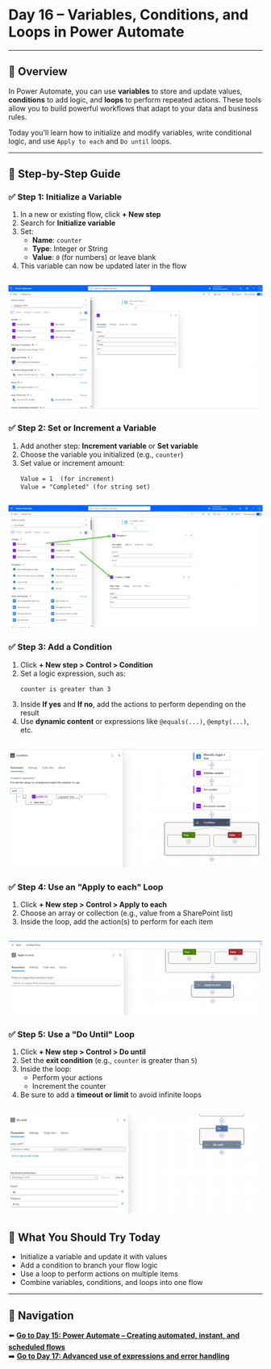 
# Day 16 – Variables, Conditions, and Loops in Power Automate

---

## 📝 Overview

In Power Automate, you can use **variables** to store and update values, **conditions** to add logic, and **loops** to perform repeated actions. These tools allow you to build powerful workflows that adapt to your data and business rules.

Today you'll learn how to initialize and modify variables, write conditional logic, and use `Apply to each` and `Do until` loops.

---

## 🧭 Step-by-Step Guide

### ✅ Step 1: Initialize a Variable

1. In a new or existing flow, click **+ New step**
2. Search for **Initialize variable**
3. Set:
   - **Name**: `counter`
   - **Type**: Integer or String
   - **Value**: `0` (for numbers) or leave blank
4. This variable can now be updated later in the flow

![Step 1](/PowerPlatform/assets/PowerPlatform30days/Day16/Step_1.png)
---

### ✅ Step 2: Set or Increment a Variable

1. Add another step: **Increment variable** or **Set variable**
2. Choose the variable you initialized (e.g., `counter`)
3. Set value or increment amount:
   ```text
   Value = 1  (for increment)
   Value = "Completed" (for string set)
   ```
![Step 2](/PowerPlatform/assets/PowerPlatform30days/Day16/Step_2.png)
---

### ✅ Step 3: Add a Condition

1. Click **+ New step > Control > Condition**
2. Set a logic expression, such as:
   ```text
   counter is greater than 3
   ```
3. Inside **If yes** and **If no**, add the actions to perform depending on the result
4. Use **dynamic content** or expressions like `@equals(...)`, `@empty(...)`, etc.

![Step 3](/PowerPlatform/assets/PowerPlatform30days/Day16/Step_3.png)
---

### ✅ Step 4: Use an "Apply to each" Loop

1. Click **+ New step > Control > Apply to each**
2. Choose an array or collection (e.g., value from a SharePoint list)
3. Inside the loop, add the action(s) to perform for each item

![Step 4](/PowerPlatform/assets/PowerPlatform30days/Day16/Step_4.png)
---

### ✅ Step 5: Use a "Do Until" Loop

1. Click **+ New step > Control > Do until**
2. Set the **exit condition** (e.g., `counter` is greater than `5`)
3. Inside the loop:
   - Perform your actions
   - Increment the counter
4. Be sure to add a **timeout or limit** to avoid infinite loops

![Step 5](/PowerPlatform/assets/PowerPlatform30days/Day16/Step_5.png)
---

## 🔎 What You Should Try Today

- Initialize a variable and update it with values
- Add a condition to branch your flow logic
- Use a loop to perform actions on multiple items
- Combine variables, conditions, and loops into one flow

---

## 🔁 Navigation

⬅️ [**Go to Day 15: Power Automate – Creating automated, instant, and scheduled flows**](/PowerPlatform/Power%20Platform%2030%20days/Day15.md)  
➡️ [**Go to Day 17: Advanced use of expressions and error handling**](/PowerPlatform/Power%20Platform%2030%20days/Day17.md)
